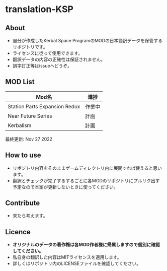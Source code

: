 # translation-KSP

## About

- 自分が作成したKerbal Space ProgramのMODの日本語訳データを保管するリポジトリです。
- ライセンスに従って使用できます。
- 翻訳データの内容の正確性は保証されません。
- 誤字訂正等はissueへどうぞ。

## MOD List

| Mod名                         | 進捗   |
| ----------------------------- | ------ |
| Station Parts Expansion Redux | 作業中 |
| Near Future Series            | 計画   |
| Kerbalism                     | 計画   |

最終更新: Nov 27 2022

## How to use

- リポジトリ内容をそのままゲームディレクトリ内に展開すれば使えると思います。
- 翻訳とチェックが完了するするごとに各MODのリポジトリにプルリク出す予定なので本家が更新しないときに使ってください。

## Contribute

- 来たら考えます。

## Licence

- **オリジナルのデータの著作権は各MOD作者様に帰属しますので個別に確認してください。**
- 私自身の翻訳した内容はMITライセンスを適用します。
- 詳しくはリポジトリ内のLICENSEファイルを確認してください。
